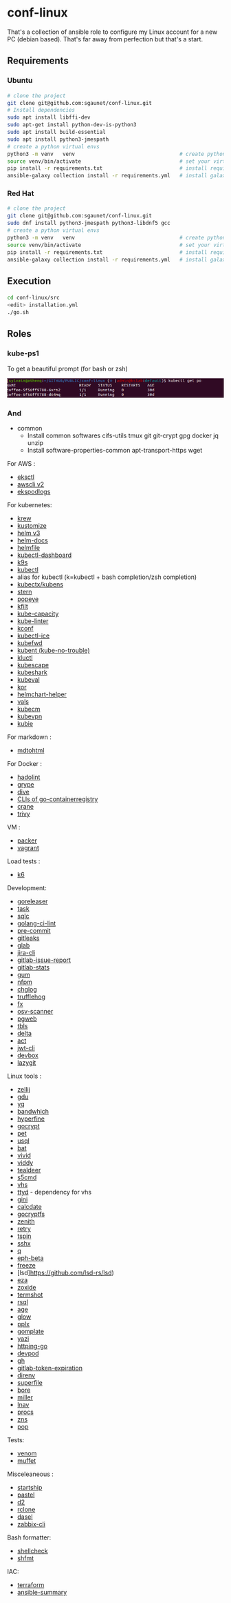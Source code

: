 # conf-linux

That's a collection of ansible role to configure my Linux account for a new PC (debian based). That's far away from perfection but that's a start.

## Requirements

### Ubuntu

```bash
# clone the project
git clone git@github.com:sgaunet/conf-linux.git
# Install dependencies
sudo apt install libffi-dev
sudo apt-get install python-dev-is-python3
sudo apt install build-essential
sudo apt install python3-jmespath
# create a python virtual envs
python3 -m venv   venv                                  # create python virutal environment. Do it once
source venv/bin/activate                                # set your virtual environment  (set it always before launch commands on this project)
pip install -r requirements.txt                         # install requirements in your virtual env
ansible-galaxy collection install -r requirements.yml   # install galaxy collections
```

### Red Hat

```bash
# clone the project
git clone git@github.com:sgaunet/conf-linux.git
sudo dnf install python3-jmespath python3-libdnf5 gcc
# create a python virtual envs
python3 -m venv   venv                                  # create python virutal environment. Do it once
source venv/bin/activate                                # set your virtual environment  (set it always before launch commands on this project)
pip install -r requirements.txt                         # install requirements in your virtual env
ansible-galaxy collection install -r requirements.yml   # install galaxy collections
```

## Execution

```bash
cd conf-linux/src
<edit> installation.yml
./go.sh
```

## Roles

### kube-ps1

To get a beautiful prompt (for bash or zsh)

![prompt](img/prompt.png)

### And

* common
    * Install common softwares cifs-utils tmux git git-crypt gpg docker jq unzip
    * Install software-properties-common apt-transport-https wget

For AWS :

* [eksctl](https://eksctl.io/)
* [awscli v2](https://github.com/aws/aws-cli/)
* [ekspodlogs](https://github.com/sgaunet/ekspodlogs)

For kubernetes:

* [krew](https://krew.sigs.k8s.io/)
* [kustomize](https://github.com/kubernetes-sigs/kustomize)
* [helm v3](https://helm.sh/docs/intro/install/)
* [helm-docs](https://github.com/norwoodj/helm-docs)
* [helmfile](https://github.com/helmfile/helmfile)
* [kubectl-dashboard](https://github.com/bouk/kubectl-dashboard)
* [k9s](https://k9scli.io/)
* [kubectl](https://kubernetes.io/releases/download/)
* alias for kubectl (k=kubectl + bash completion/zsh completion)
* [kubectx/kubens](https://github.com/ahmetb/kubectx/)
* [stern](https://github.com/stern/stern)
* [popeye](https://github.com/derailed/popeye)
* [kfilt](https://github.com/ryane/kfilt)
* [kube-capacity](https://github.com/robscott/kube-capacity)
* [kube-linter](https://github.com/stackrox/kube-linter)
* [kconf](https://github.com/particledecay/kconf)
* [kubectl-ice](https://github.com/NimbleArchitect/kubectl-ice)
* [kubefwd](https://github.com/txn2/kubefwd)
* [kubent (kube-no-trouble)](https://github.com/doitintl/kube-no-trouble)
* [kluctl](https://github.com/kluctl/kluctl)
* [kubescape](https://github.com/kubescape/kubescape)
* [kubeshark](https://github.com/kubeshark/kubeshark)
* [kubeval](https://github.com/instrumenta/kubeval)
* [kor](https://github.com/yonahd/kor)
* [helmchart-helper](https://github.com/sgaunet/helmchart-helper)
* [vals](https://github.com/helmfile/vals)
* [kubecm](https://github.com/sunny0826/kubecm)
* [kubevpn](https://www.kubevpn.cn/)
* [kubie](https://github.com/sbstp/kubie)

For markdown :

* [mdtohtml](https://github.com/sgaunet/mdtohtml)

For Docker :

* [hadolint](https://github.com/hadolint/hadolint)
* [grype](https://github.com/anchore/grype)
* [dive](https://github.com/wagoodman/dive)
* [CLIs of go-containerregistry](https://github.com/google/go-containerregistry)
* [crane](https://github.com/google/go-containerregistry/blob/main/cmd/crane/doc/crane.md)
* [trivy](https://github.com/aquasecurity/trivy)

VM :

* [packer](https://www.packer.io/)
* [vagrant](https://www.vagrantup.com/downloads)

Load tests :

* [k6](https://k6.io/)

Development:

* [goreleaser](https://github.com/goreleaser/goreleaser/)
* [task](https://taskfile.dev/)
* [sqlc](https://sqlc.dev/)
* [golang-ci-lint](https://github.com/golangci/golangci-lint)
* [pre-commit](https://github.com/pre-commit/pre-commit)
* [gitleaks](https://github.com/zricethezav/gitleaks)
* [glab](https://gitlab.com/gitlab-org/cli)
* [jira-cli](https://github.com/ankitpokhrel/jira-cli)
* [gitlab-issue-report](https://github.com/sgaunet/gitlab-issue-report)
* [gitlab-stats](https://github.com/sgaunet/gitlab-stats)
* [gum](https://github.com/charmbracelet/gum)
* [nfpm](https://nfpm.goreleaser.com/)
* [chglog](https://github.com/goreleaser/chglog)
* [trufflehog](https://github.com/trufflesecurity/trufflehog)
* [fx](https://github.com/antonmedv/fx)
* [osv-scanner](https://github.com/google/osv-scanner)
* [pgweb](https://github.com/sosedoff/pgweb)
* [tbls](https://github.com/k1LoW/tbls)
* [delta](https://github.com/dandavison/delta)
* [act](https://github.com/nektos/act)
* [jwt-cli](https://github.com/sgaunet/jwt-cli)
* [devbox](https://github.com/jetify-com/devbox)
* [lazygit](https://github.com/jesseduffield/lazygit)

Linux tools :

* [zellij](https://github.com/zellij-org/zellij)
* [gdu](https://github.com/dundee/gdu)
* [yq](https://github.com/mikefarah/yq)
* [bandwhich](https://github.com/imsnif/bandwhich)
* [hyperfine](https://github.com/sharkdp/hyperfine)
* [gocrypt](https://github.com/sgaunet/gocrypt)
* [pet](https://github.com/knqyf263/pet)
* [usql](https://github.com/xo/usql)
* [bat](https://github.com/sharkdp/bat)
* [vivid](https://github.com/sharkdp/vivid)
* [viddy](https://github.com/sachaos/viddy)
* [tealdeer](https://github.com/dbrgn/tealdeer)
* [s5cmd](https://github.com/peak/s5cmd)
* [vhs](https://github.com/charmbracelet/vhs)
* [ttyd](https://github.com/tsl0922/ttyd) - dependency for vhs
* [gini](https://github.com/sgaunet/gini)
* [calcdate](https://github.com/sgaunet/calcdate)
* [gocryptfs](https://github.com/rfjakob/gocryptfs)
* [zenith](https://github.com/bvaisvil/zenith)
* [retry](https://github.com/sgaunet/retry)
* [tspin](https://github.com/bensadeh/tailspin)
* [sshx](https://github.com/ekzhang/sshx)
* [q](https://github.com/natesales/q)
* [eph-beta](https://github.com/ephemeralfiles/eph-beta)
* [freeze](https://github.com/charmbracelet/freeze)
* [lsd]https://github.com/lsd-rs/lsd)
* [eza](https://github.com/eza-community/eza)
* [zoxide](https://github.com/ajeetdsouza/zoxide)
* [termshot](https://github.com/homeport/termshot)
* [rsql](https://github.com/theseus-rs/rsql)
* [age](https://github.com/FiloSottile/age)
* [glow](https://github.com/charmbracelet/glow)
* [pplx](https://github.com/sgaunet/pplx)
* [gomplate](https://github.com/hairyhenderson/gomplate)
* [yazi](https://github.com/sxyazi/yazi)
* [httping-go](https://github.com/sgaunet/httping-go)
* [devpod](https://devpod.sh/)
* [gh](https://cli.github.com/)
* [gitlab-token-expiration](https://github.com/sgaunet/gitlab-token-expiration)
* [direnv](https://direnv.net/)
* [superfile](https://github.com/yorukot/superfile)
* [bore](https://github.com/ekzhang/bore)
* [miller](https://github.com/johnkerl/miller)
* [lnav](https://github.com/tstack/lnav)
* [procs](https://github.com/dalance/procs)
* [zns](https://github.com/znscli/zns)
* [pop](https://github.com/charmbracelet/pop)

Tests:

* [venom](https://github.com/ovh/venom)
* [muffet](https://github.com/raviqqe/muffet/)

Misceleaneous :

* [startship](https://starship.rs/)
* [pastel](https://github.com/sharkdp/pastel)
* [d2](https://github.com/terrastruct/d2)
* [rclone](https://rclone.org/)
* [dasel](https://github.com/TomWright/dasel)
* [zabbix-cli](https://github.com/sgaunet/zabbix-cli)

Bash formatter:

* [shellcheck](https://www.shellcheck.net/)
* [shfmt](https://github.com/mvdan/sh)

IAC:

* [terraform](https://developer.hashicorp.com/terraform)
* [ansible-summary](https://github.com/sgaunet/ansible-summary)
